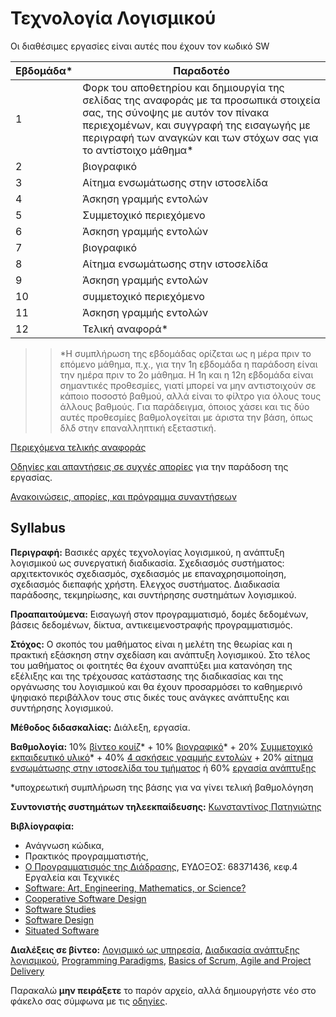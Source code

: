 # Τεχνολογία Λογισμικού 

Οι διαθέσιμες εργασίες είναι αυτές που έχουν τον κωδικό SW

| Εβδομάδα* | Παραδοτέο |
| --- | --- |
| 1 | Φορκ του αποθετηρίου και δημιουργία της σελίδας της αναφοράς με τα προσωπικά στοιχεία σας, της σύνοψης με αυτόν τον πίνακα περιεχομένων, και συγγραφή της εισαγωγής με περιγραφή των αναγκών και των στόχων σας για το αντίστοιχο μάθημα* |
| 2 | βιογραφικό |
| 3 | Αίτημα ενσωμάτωσης στην ιστοσελίδα |
| 4 | Άσκηση γραμμής εντολών |
| 5 | Συμμετοχικό περιεχόμενο |
| 6 | Άσκηση γραμμής εντολών |
| 7 | βιογραφικό |
| 8 | Αίτημα ενσωμάτωσης στην ιστοσελίδα |
| 9 | Άσκηση γραμμής εντολών |
| 10 | συμμετοχικό περιεχόμενο |
| 11 | Άσκηση γραμμής εντολών |
| 12 | Τελική αναφορά* |

>> *Η συμπλήρωση της εβδομάδας ορίζεται ως η μέρα πριν το επόμενο μάθημα, π.χ., για την 1η εβδομάδα η παράδοση είναι την ημέρα πριν το 2ο μάθημα. Η 1η και η 12η εβδομάδα είναι σημαντικές προθεσμίες, γιατί μπορεί να μην αντιστοιχούν σε κάποιο ποσοστό βαθμού, αλλά είναι το φίλτρο για όλους τους άλλους βαθμούς. Για παράδειγμα, όποιος χάσει και τις δύο αυτές προθεσμίες βαθμολογείται με άριστα την βάση, όπως δλδ στην επαναλληπτική εξεταστική.

[Περιεχόμενα τελικής αναφοράς](https://courses-ionio.github.io/help/deliverables/)

[Οδηγίες και απαντήσεις σε συχνές απορίες](https://courses-ionio.github.io/help/) για την παράδοση της εργασίας.

[Ανακοινώσεις, απορίες, και πρόγραμμα συναντήσεων](https://github.com/courses-ionio/sw/issues)

## Syllabus

**Περιγραφή:** Βασικές αρχές τεχνολογίας λογισμικού, η ανάπτυξη λογισμικού ως συνεργατική διαδικασία. Σχεδιασμός συστήματος: αρχιτεκτονικός σχεδιασμός, σχεδιασμός με επαναχρησιμοποίηση, σχεδιασμός διεπαφής χρήστη. Eλεγχος συστήματος. Διαδικασία παράδοσης, τεκμηρίωσης, και συντήρησης συστημάτων λογισμικού.

**Προαπαιτούμενα:** Εισαγωγή στον προγραμματισμό, δομές δεδομένων, βάσεις δεδομένων, δίκτυα, αντικειμενοστραφής προγραμματισμός.

**Στόχος:** Ο σκοπός του μαθήματος είναι η μελέτη της θεωρίας και η πρακτική εξάσκηση στην σχεδίαση και ανάπτυξη λογισμικού. Στο τέλος του μαθήματος οι φοιτητές θα έχουν αναπτύξει μια κατανόηση της εξέλιξης και της τρέχουσας κατάστασης της διαδικασίας και της οργάνωσης του λογισμικού και θα έχουν προσαρμόσει το καθημερινό ψηφιακό περιβάλλον τους στις δικές τους ανάγκες ανάπτυξης και συντήρησης λογισμικού.

**Μέθοδος διδασκαλίας:** Διάλεξη, εργασία.

**Βαθμολογία:** 10% [βίντεο κουίζ](https://courses-ionio.github.io/projects/video-quiz/)* + 10% [βιογραφικό](https://courses-ionio.github.io/projects/cv/)* + 20% [Συμμετοχικό εκπαιδευτικό υλικό](https://courses-ionio.github.io/projects/social/)* + 40% [4 ασκήσεις γραμμής εντολών](https://courses-ionio.github.io/projects/dokey/) + 20% [αίτημα ενσωμάτωσης στην ιστοσελίδα του τμήματος](https://github.com/ioniodi/sitegr/) ή 60% [εργασία ανάπτυξης](https://courses-ionio.github.io/projects/dev/)

*υποχρεωτική συμπλήρωση της βάσης για να γίνει τελική βαθμολόγηση

**Συντονιστής συστημάτων τηλεεκπαίδευσης:** [Κωνσταντίνος Πατηνιώτης](https://github.com/c15pati)

**Βιβλίογραφία:** 
* Ανάγνωση κώδικα, 
* Πρακτικός προγραμματιστής, 
* [Ο Προγραμματισμός της Διάδρασης](https://pibook.epidro.me), ΕΥΔΟΞΟΣ: 68371436, κεφ.4 Εργαλεία και Τεχνικές
* [Software: Art, Engineering, Mathematics, or Science?](http://worrydream.com/refs/Kay%20-%20Software%20-%20Art,%20Engineering,%20Mathematics,%20or%20Science%3F.html)
* [Cooperative Software Design](http://faculty.washington.edu/ajko/books/cooperative-software-development/)
* [Software Studies](http://lab.softwarestudies.com/2007/05/about-software-studies-ucsd.html)
* [Software Design](http://www.alexandercowan.com/software-design-class/)
* [Situated Software](http://www.shirky.com/writings/situated_software.html)

**Διαλέξεις σε βίντεο:** [Λογισμικό ως υπηρεσία](https://www.edx.org/course/engineering-software-service-uc-berkeleyx-cs169-1x#.VMN5yUesUuU), [Διαδικασία ανάπτυξης λογισμικού](https://www.udacity.com/course/ud805), [Programming Paradigms](https://www.udemy.com/cs-107-programming-paradigms/), [Basics of Scrum, Agile and Project Delivery](https://www.udemy.com/scrum-methodology/)


Παρακαλώ **μην πειράξετε** το παρόν αρχείο, αλλά δημιουργήστε νέο στο φάκελο σας σύμφωνα με τις [οδηγίες](https://courses-ionio.github.io/help/guide/).
